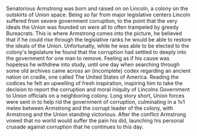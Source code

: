 Senatorious Armstrong was born and raised on on Lincoln, a colony on the outskirts of Union space.
Being so far from major legislative centers Lincoln suffered from severe government corruption, to the point that the very ideals the Union was founded on were all to often trampeled by greedy Bureacrats.  This is where Armstrong comes into the picture, he believed that if he could rise through the legislative ranks he would be able to restore the ideals of the Union.
    Unfortunatly, while he was able to be elected to the colony's legislature he found that the corruption had settled to deeply into the government for one man to remove.  Feeling as if his cause was hopeless he withdrew into study, until one day when searching through some old archives came across an (incomplete) codex regarding an ancient nation on cradle, one called The United States of America.  Reading the codices he felt an upwelling of fresh inspiration, inspiring him to take the decision to report the corruption and moral iniquity of Lincolns Government to Union officials on a neighboring colony.  Long story short, Union forces were sent in to help rid the government of corruption, culminating in a 1v1 melee between Armstrong and the corrupt leader of the colony,
with Armstrong and the Union standing victorious.  After the conflict Armstrong vowed that no world would suffer the pain his did, launching his personal crusade against corruption that he continues to this day.
